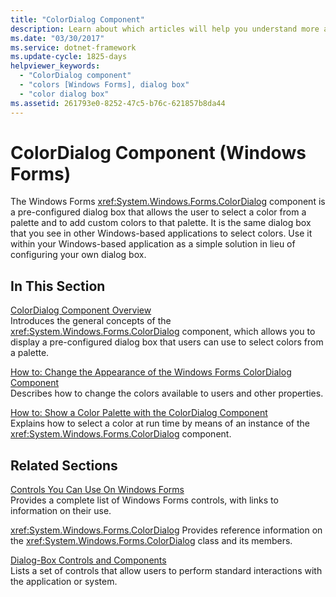 ```yaml
---
title: "ColorDialog Component"
description: Learn about which articles will help you understand more about the ColorDialog component.
ms.date: "03/30/2017"
ms.service: dotnet-framework
ms.update-cycle: 1825-days
helpviewer_keywords:
  - "ColorDialog component"
  - "colors [Windows Forms], dialog box"
  - "color dialog box"
ms.assetid: 261793e0-8252-47c5-b76c-621857b8da44
---
```

# ColorDialog Component (Windows Forms)

The Windows Forms <xref:System.Windows.Forms.ColorDialog> component is a pre-configured dialog box that allows the user to select a color from a palette and to add custom colors to that palette. It is the same dialog box that you see in other Windows-based applications to select colors. Use it within your Windows-based application as a simple solution in lieu of configuring your own dialog box.

## In This Section

[ColorDialog Component Overview](colordialog-component-overview-windows-forms.md)\
Introduces the general concepts of the <xref:System.Windows.Forms.ColorDialog> component, which allows you to display a pre-configured dialog box that users can use to select colors from a palette.

[How to: Change the Appearance of the Windows Forms ColorDialog Component](how-to-change-the-appearance-of-the-windows-forms-colordialog-component.md)\
Describes how to change the colors available to users and other properties.

[How to: Show a Color Palette with the ColorDialog Component](how-to-show-a-color-palette-with-the-colordialog-component.md)\
Explains how to select a color at run time by means of an instance of the <xref:System.Windows.Forms.ColorDialog> component.

## Related Sections

[Controls You Can Use On Windows Forms](controls-to-use-on-windows-forms.md)\
Provides a complete list of Windows Forms controls, with links to information on their use.

<xref:System.Windows.Forms.ColorDialog>
Provides reference information on the <xref:System.Windows.Forms.ColorDialog> class and its members.

[Dialog-Box Controls and Components](dialog-box-controls-and-components-windows-forms.md)\
Lists a set of controls that allow users to perform standard interactions with the application or system.
